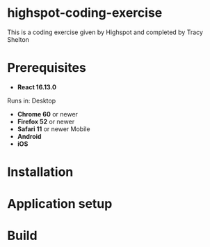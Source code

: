 # highspot-coding-exercise
This is a coding exercise given by Highspot and completed by Tracy Shelton

# Prerequisites

- **React 16.13.0**

Runs in:
Desktop
- **Chrome 60** or newer
- **Firefox 52** or newer
- **Safari 11** or newer
Mobile
- **Android**
- **iOS**

# Installation

# Application setup

# Build
